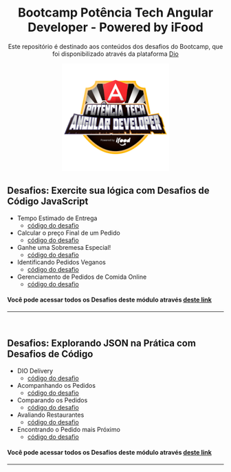 <h1 align="center">Bootcamp Potência Tech Angular Developer - Powered by iFood</h1>

<div align="center">

Este repositório é destinado aos conteúdos dos desafios do Bootcamp, que foi disponibilizado através da plataforma [Dio](https://www.dio.me/) 

<img height="250px" src="./assets/bootcamp-logo.webp">

</div>

## Desafios: Exercite sua lógica com Desafios de Código JavaScript

- Tempo Estimado de Entrega 
  - [código do desafio](https://github.com/viviansanchez/dio-potencia-tech-angular-developer-desafios-de-codigo/blob/main/Desafios%20-%20Exercite%20sua%20L%C3%B3gica%20com%20Desafios%20de%20C%C3%B3digo%20em%20JavaScript/tempo-estimado-entrega.js)
- Calcular o preço Final de um Pedido
  - [código do desafio](https://github.com/viviansanchez/dio-potencia-tech-angular-developer-desafios-de-codigo/blob/main/Desafios%20-%20Exercite%20sua%20L%C3%B3gica%20com%20Desafios%20de%20C%C3%B3digo%20em%20JavaScript/calcular-preco-final.js)
- Ganhe uma Sobremesa Especial!
  - [código do desafio](https://github.com/viviansanchez/dio-potencia-tech-angular-developer-desafios-de-codigo/blob/main/Desafios%20-%20Exercite%20sua%20L%C3%B3gica%20com%20Desafios%20de%20C%C3%B3digo%20em%20JavaScript/ganhe-sobremesa.js)
- Identificando Pedidos Veganos
  - [código do desafio](https://github.com/viviansanchez/dio-potencia-tech-angular-developer-desafios-de-codigo/blob/main/Desafios%20-%20Exercite%20sua%20L%C3%B3gica%20com%20Desafios%20de%20C%C3%B3digo%20em%20JavaScript/identificando-pedidos-veganos.js)
- Gerenciamento de Pedidos de Comida Online
  - [código do desafio](https://github.com/viviansanchez/dio-potencia-tech-angular-developer-desafios-de-codigo/blob/main/Desafios%20-%20Exercite%20sua%20L%C3%B3gica%20com%20Desafios%20de%20C%C3%B3digo%20em%20JavaScript/gerenciamento-pedido-online.js)

#### Você pode acessar todos os Desafios deste módulo através [deste link](https://github.com/viviansanchez/dio-potencia-tech-angular-developer-desafios-de-codigo/tree/main/Desafios%20-%20Exercite%20sua%20L%C3%B3gica%20com%20Desafios%20de%20C%C3%B3digo%20em%20JavaScript)

<hr>
<br>

## Desafios: Explorando JSON na Prática com Desafios de Código

- DIO Delivery
  - [código do desafio](https://github.com/viviansanchez/dio-potencia-tech-angular-developer-desafios-de-codigo/blob/main/Desafios%20-%20Explorando%20JSON%20na%20Pr%C3%A1tica%20com%20Desafios%20de%20C%C3%B3digo/dio-delivery.js)  
- Acompanhando os Pedidos
  - [código do desafio](https://github.com/viviansanchez/dio-potencia-tech-angular-developer-desafios-de-codigo/blob/main/Desafios%20-%20Explorando%20JSON%20na%20Pr%C3%A1tica%20com%20Desafios%20de%20C%C3%B3digo/acompanhando-pedidos.js) 
- Comparando os Pedidos
  - [código do desafio](https://github.com/viviansanchez/dio-potencia-tech-angular-developer-desafios-de-codigo/blob/main/Desafios%20-%20Explorando%20JSON%20na%20Pr%C3%A1tica%20com%20Desafios%20de%20C%C3%B3digo/comparando-pedidos.js) 
- Avaliando Restaurantes
  - [código do desafio](https://github.com/viviansanchez/dio-potencia-tech-angular-developer-desafios-de-codigo/blob/main/Desafios%20-%20Explorando%20JSON%20na%20Pr%C3%A1tica%20com%20Desafios%20de%20C%C3%B3digo/avaliando-restaurantes.js) 
- Encontrando o Pedido mais Próximo
  - [código do desafio](https://github.com/viviansanchez/dio-potencia-tech-angular-developer-desafios-de-codigo/blob/main/Desafios%20-%20Explorando%20JSON%20na%20Pr%C3%A1tica%20com%20Desafios%20de%20C%C3%B3digo/pedido-mais-proximo.js) 

#### Você pode acessar todos os Desafios deste módulo através [deste link](https://github.com/viviansanchez/dio-potencia-tech-angular-developer-desafios-de-codigo/tree/main/Desafios%20-%20Explorando%20JSON%20na%20Pr%C3%A1tica%20com%20Desafios%20de%20C%C3%B3digo)

<hr>



